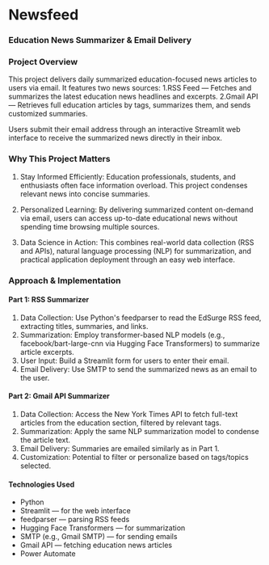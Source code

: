 # Newsfeed

### Education News Summarizer & Email Delivery
### Project Overview
This project delivers daily summarized education-focused news articles to users via email. It features two news sources:
    1.RSS Feed — Fetches and summarizes the latest education news headlines and excerpts.
    2.Gmail API — Retrieves full education articles by tags, summarizes them, and sends customized summaries.

Users submit their email address through an interactive Streamlit web interface to receive the summarized news directly in their inbox.

### Why This Project Matters
1. Stay Informed Efficiently: Education professionals, students, and enthusiasts often face information overload. This project condenses relevant news into concise summaries.

2. Personalized Learning: By delivering summarized content on-demand via email, users can access up-to-date educational news without spending time browsing multiple sources.

3. Data Science in Action: This combines real-world data collection (RSS and APIs), natural language processing (NLP) for summarization, and practical application deployment through an easy web interface.

### Approach & Implementation
#### Part 1: RSS Summarizer
1. Data Collection: Use Python's feedparser to read the EdSurge RSS feed, extracting titles, summaries, and links.
2. Summarization: Employ transformer-based NLP models (e.g., facebook/bart-large-cnn via Hugging Face Transformers) to summarize article excerpts.
3. User Input: Build a Streamlit form for users to enter their email.
4. Email Delivery: Use SMTP to send the summarized news as an email to the user.

#### Part 2: Gmail API Summarizer
1. Data Collection: Access the New York Times API to fetch full-text articles from the education section, filtered by relevant tags.
2. Summarization: Apply the same NLP summarization model to condense the article text.
3. Email Delivery: Summaries are emailed similarly as in Part 1.
4. Customization: Potential to filter or personalize based on tags/topics selected.

#### Technologies Used
* Python
* Streamlit — for the web interface
* feedparser — parsing RSS feeds
* Hugging Face Transformers — for summarization
* SMTP (e.g., Gmail SMTP) — for sending emails
* Gmail API — fetching education news articles
* Power Automate